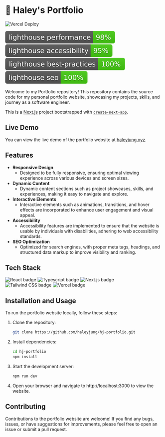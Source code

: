 # 🦄 Haley's Portfolio

![Vercel Deploy](https://therealsujitk-vercel-badge.vercel.app/?app=haleyjung)

[![Lighthouse Performance Badge](./test_results/lighthouse_performance.svg)](https://github.com/emazzotta/lighthouse-badges)
[![Lighthouse Accessibility Badge](./test_results/lighthouse_accessibility.svg)](https://github.com/emazzotta/lighthouse-badges)
[![Lighthouse Best Practices Badge](./test_results/lighthouse_best-practices.svg)](https://github.com/emazzotta/lighthouse-badges)
[![Lighthouse SEO Badge](./test_results/lighthouse_seo.svg)](https://github.com/emazzotta/lighthouse-badges)

Welcome to my Portfolio repository! This repository contains the source code for my personal portfolio website, showcasing my projects, skills, and journey as a software engineer.

This is a [Next.js](https://nextjs.org/) project bootstrapped with [`create-next-app`](https://github.com/vercel/next.js/tree/canary/packages/create-next-app).

## Live Demo

You can view the live demo of the portfolio website at [haleyjung.xyz](https://www.haleyjung.xyz).

## Features

- **Responsive Design**
  - Designed to be fully responsive, ensuring optimal viewing experience across various devices and screen sizes.
- **Dynamic Content**
  - Dynamic content sections such as project showcases, skills, and experiences, making it easy to navigate and explore.
- **Interactive Elements**
  - Interactive elements such as animations, transitions, and hover effects are incorporated to enhance user engagement and visual appeal.
- **Accessibility**
  - Accessibility features are implemented to ensure that the website is usable by individuals with disabilities, adhering to web accessibility standards.
- **SEO Optimization**
  - Optimized for search engines, with proper meta tags, headings, and structured data markup to improve visibility and ranking.

## Tech Stack

<div style="display: flex; flex-wrap: wrap;">
    <img src="https://img.shields.io/badge/React-61DAFB?style=flat-square&logo=React&logoColor=black" alt="React badge" style="padding-right: 5px;"/>
    <img src="https://img.shields.io/badge/Typescript-3178C6?style=flat-square&logo=Typescript&logoColor=white" alt="Typescript badge" style="padding-right: 5px;"/>
    <img src="https://img.shields.io/badge/Next.js-000000?style=flat-square&logo=Next.js&logoColor=white" alt="Next.js badge" style="padding-right: 5px;"/>
    <img src="https://img.shields.io/badge/Tailwind CSS-06B6D4?style=flat-square&logo=Tailwind CSS&logoColor=white" alt="Tailwind CSS badge"style="padding-right: 5px;" />
    <img src="https://img.shields.io/badge/Vercel-000000?style=flat-square&logo=Vercel&logoColor=white" alt="Vercel badge"style="padding-right: 5px;"/>
</div>

## Installation and Usage

To run the portfolio website locally, follow these steps:

1. Clone the repository:
    ```bash
    git clone https://github.com/haleyjung/hj-portfolio.git
    ```

2. Install dependencies:
    ```bash
    cd hj-portfolio
    npm install
    ```

3. Start the development server:
    ```bash
    npm run dev
    ```

4. Open your browser and navigate to http://localhost:3000 to view the website.

## Contributing

Contributions to the portfolio website are welcome! If you find any bugs, issues, or have suggestions for improvements, please feel free to open an issue or submit a pull request.
